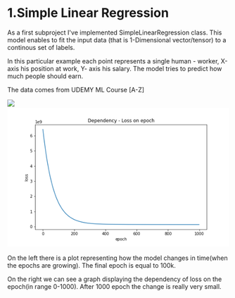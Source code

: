 <h1>1.Simple Linear Regression</h1>

<p>As a first subproject I've implemented SimpleLinearRegression class. This model enables to fit the input data
 (that is 1-Dimensional vector/tensor) to a continous set of labels.</p>
<p>In this particular example each point represents a single human - worker, X-axis his position at work, Y- axis his salary. The model tries to predict how much people should earn.</p>
<p>The data comes from UDEMY ML Course [A-Z]</p>
<img src = "./assets/SLR/slr.gif" float = "left"></img>
<img src = "./assets/SLR/loss.png" float  = "left"></img>

<p>On the left there is a plot representing how the model changes in time(when the epochs are growing). The final epoch is equal to 100k.</p>
<p>On the right we can see a graph displaying the dependency of loss on the epoch(in range 0-1000). After 1000 epoch the change is really very small.</p>